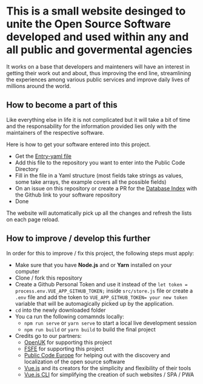 # This is a small website desinged to unite the Open Source Software developed and used within any and all public and govermental agencies

It works on a base that developers and mainteners will have an interest in getting their work out and about, thus improving the end line, streamlining the experiences among various public services and improve daily lives of millions around the world.

## How to become a part of this

Like everything else in life it is not complicated but it will take a bit of time and the responsability for the information provided lies only with the maintainers of the respective software.

Here is how to get your software entered into this project.

- Get the [Entry-yaml file](https://github.com/OpenUK/publiccode.directory/blob/master/entry-files/entry.yaml)
- Add this file to the repository you want to enter into the Public Code Directory
- Fill in the file in a Yaml structure (most fields take strings as values, some take arrays, the example covers all the possible fields)
- On an issue on this repository or create a PR for the [Database Index](https://github.com/OpenUK/publiccode.directory/blob/master/database/database.index.yaml) with the Github link to your software repository
- Done

The website will automatically pick up all the changes and refresh the lists on each page reload.

## How to improve / develop this further

In order for this to improve / fix this project, the following steps must apply:

- Make sure that you have **Node.js** and or **Yarn** installed on your computer
- Clone / fork this repository
- Create a Github Personal Token and use it instead of the `let token = process.env.VUE_APP_GITHUB_TOKEN;` inside `src/store.js` file or create a `.env` file and add the token to `VUE_APP_GITHUB_TOKEN= your new token` variable that will be automagically picked up by the application.
- `cd` into the newly downloaded folder
- You ca run the following comamnds locally:
  - `npm run serve` or `yarn serve` to start a local live development session
  - `npm run build` or `yarn build` to build the final project
- Credits go to our partners:
  - [OpenUK](https://openuk.uk) for supporting this project
  - [FSFE](https://fsfe.org) for supporting this project
  - [Public Code Europe](https://publiccode.eu/) for helping out with the discovery and localization of the open source software
  - [Vue.js](https://vuejs.org/) and its creators for the simplicity and flexibility of their tools
  - [Vue.js CLI](https://cli.vuejs.org/) for simplifying the creation of such websites / SPA / PWA

